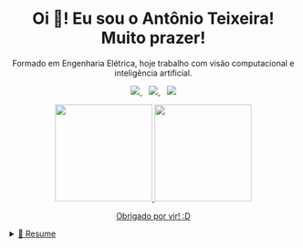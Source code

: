

<h1 align='center'>
  Oi 👋! Eu sou o Antônio Teixeira! Muito prazer!
</h1>

<p align='center'>
  Formado em Engenharia Elétrica, hoje trabalho com visão computacional e inteligência artificial.
</p>



<p align='center'>
  
  <a href="https://www.linkedin.com/in/antonioteixeirasn/">
    <img src="https://img.shields.io/badge/linkedin-%230077B5.svg?&style=for-the-badge&logo=linkedin&logoColor=white" />
  </a>&nbsp;&nbsp;
  <a href="https://instagram.com/antonioteixeirasn">
    <img src="https://img.shields.io/badge/instagram-%23E4405F.svg?&style=for-the-badge&logo=instagram&logoColor=white" />        
  </a>&nbsp;&nbsp;
  <a href = "mailto:antonioteixeirasn@gmail.com"><img src="https://img.shields.io/badge/Gmail-D14836?style=for-the-badge&logo=gmail&logoColor=white" target="_blank"></a>
</p>


<p align='center'>
  <a href="https://github.com/antonioteixeirasn">
  <img height="170em" src="https://github-readme-stats.vercel.app/api?username=antonioteixeirasn&show_icons=true&theme=dark&include_all_commits=true&count_private=true"/>
  <img height="170em" src="https://github-readme-stats.vercel.app/api/top-langs/?username=antonioteixeirasn&layout=compact&langs_count=7&theme=dark"/>
</p>

 
<p align='center'>
  Obrigado por vir! :D
</p>


<details>
  <summary>📃 Resume</summary>


## Educação

- 📖 **Engenharia Elétrica**\
📆 2014 - 2021\
📍 **Universidade Federal de Viçosa** - Viçosa/MG, Brasil

## Experiência Profissional

<img align="right" src="https://img.shields.io/badge/Microsoft_Office-D83B01?style=for-the-badge&logo=microsoft-office&logoColor=white" /> 
<img align="right" src="https://img.shields.io/badge/Microsoft_Teams-6264A7?style=for-the-badge&logo=microsoft-teams&logoColor=white" />
<img align="right" src="https://img.shields.io/badge/SAP-0FAAFF?style=for-the-badge&logo=sap&logoColor=white" />
<img align="right" src="https://img.shields.io/badge/PowerBI-F2C811?style=for-the-badge&logo=Power%20BI&logoColor=white" />

- 👨‍💻 **Estagiário em Manutenção Industrial**\
📆 fev/2020 - fev/2021\
📍 **Pif Paf Alimentos** - Leopoldina/MG, Brasil
  
<img align="right" src="https://img.shields.io/badge/Trello-0052CC?style=for-the-badge&logo=trello&logoColor=white" />
<img align="right" src="https://img.shields.io/badge/Microsoft_Excel-217346?style=for-the-badge&logo=microsoft-excel&logoColor=white" />  

- 👨‍💻 **Diretor de Projetos**\
📆 jan/2019 - jan/2020\
📍 **diElétrica - Soluções em Eletrôeletrônica** - Viçosa/MG, Brazil

<img align="right" src="https://img.shields.io/badge/C-00599C?style=for-the-badge&logo=c&logoColor=white" />
<img align="right" src="https://img.shields.io/badge/C%2B%2B-00599C?style=for-the-badge&logo=c%2B%2B&logoColor=white" /> 


- 👨‍💻 **Gerente de Projetos**\
📆 jun/2018 - dez/2018\
📍 **diElétrica - Soluções em Eletrôeletrônica** - Viçosa/MG, Brazil

<img align="right" src="https://img.shields.io/badge/Facebook-1877F2?style=for-the-badge&logo=facebook&logoColor=white" />
<img align="right" src="https://img.shields.io/badge/Instagram-E4405F?style=for-the-badge&logo=instagram&logoColor=white" /> 
<img align="right" src="https://img.shields.io/badge/Adobe%20Photoshop-31A8FF?style=for-the-badge&logo=Adobe%20Photoshop&logoColor=black" />
<img align="right" src="https://img.shields.io/badge/Adobe%20Illustrator-FF9A00?style=for-the-badge&logo=adobe%20illustrator&logoColor=white" />

- 👨‍💻 **Diretor de Marketing**\
📆 jan/2018 - jul/2018\
📍 **Fórmula UFVolts Majorados** - Viçosa/MG, Brazil
